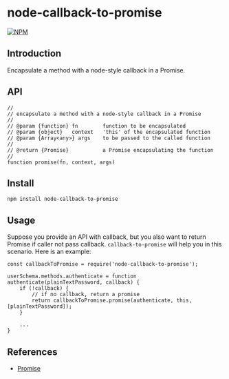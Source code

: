# node-callback-to-promise

[![NPM](https://nodei.co/npm/node-callback-to-promise.png?downloads=true)](https://nodei.co/npm/node-callback-to-promise/)

## Introduction

Encapsulate a method with a node-style callback in a Promise.

## API

    //
    // encapsulate a method with a node-style callback in a Promise
    //
    // @param {function} fn        function to be encapsulated
    // @param {object}   context   'this' of the encapsulated function
    // @param {Array<any>} args    to be passed to the called function
    //
    // @return {Promise}           a Promise encapsulating the function
    //
    function promise(fn, context, args)

## Install

    npm install node-callback-to-promise

## Usage

Suppose you provide an API with callback,
but you also want to return Promise if caller not pass callback.
`callback-to-promise` will help you in this scenario. Here is an example:

    const callbackToPromise = require('node-callback-to-promise');

    userSchema.methods.authenticate = function authenticate(plainTextPassword, callback) {
        if (!callback) {
            // if no callback, return a promise
            return callbackToPromise.promise(authenticate, this, [plainTextPassword]);
        }

        ...
    }

## References

* [Promise](https://developer.mozilla.org/en-US/docs/Web/JavaScript/Reference/Global_Objects/Promise)
